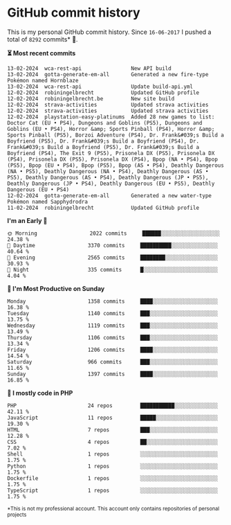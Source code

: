 # GitHub commit history
This is my personal GitHub commit history. Since <!--START_SECTION:first-commit-date-->`16-06-2017`<!--END_SECTION:first-commit-date--> I pushed a total of <!--START_SECTION:total-commit-count-->`8292`<!--END_SECTION:total-commit-count--> commits* 🎉.

<!--START_SECTION:most-recent-commits-->
**⏳ Most recent commits**
                                        
```text
13-02-2024  wca-rest-api                New API build
13-02-2024  gotta-generate-em-all       Generated a new fire-type Pokémon named Hornblaze
13-02-2024  wca-rest-api                Update build-api.yml
12-02-2024  robiningelbrecht            Updated GitHub profile
12-02-2024  robiningelbrecht.be         New site build
12-02-2024  strava-activities           Updated strava activities
12-02-2024  strava-activities           Updated strava activities
12-02-2024  playstation-easy-platinums  Added 28 new games to list: Doctor Cat (EU • PS4), Dungeons and Goblins (PS5), Dungeons and Goblins (EU • PS4), Horror &amp; Sports Pinball (PS4), Horror &amp; Sports Pinball (PS5), Borzoi Adventure (PS4), Dr. Frank&#039;s Build a Boyfriend (PS5), Dr. Frank&#039;s Build a Boyfriend (PS4), Dr. Frank&#039;s Build a Boyfriend (PS5), Dr. Frank&#039;s Build a Boyfriend (PS4), The Exit 9 (PS5), Prisonela DX (PS5), Prisonela DX (PS4), Prisonela DX (PS5), Prisonela DX (PS4), Bpop (NA • PS4), Bpop (PS5), Bpop (EU • PS4), Bpop (PS5), Bpop (AS • PS4), Deathly Dangerous (NA • PS5), Deathly Dangerous (NA • PS4), Deathly Dangerous (AS • PS5), Deathly Dangerous (AS • PS4), Deathly Dangerous (JP • PS5), Deathly Dangerous (JP • PS4), Deathly Dangerous (EU • PS5), Deathly Dangerous (EU • PS4)
12-02-2024  gotta-generate-em-all       Generated a new water-type Pokémon named Sapphydrodra
11-02-2024  robiningelbrecht            Updated GitHub profile
```
<!--END_SECTION:most-recent-commits-->  

<!--START_SECTION:commits-per-day-time-->
**I&#039;m an Early 🐤**

```text
🌞 Morning                 2022 commits     ██████░░░░░░░░░░░░░░░░░░░   24.38 %
🌆 Daytime                 3370 commits     ██████████░░░░░░░░░░░░░░░   40.64 %
🌃 Evening                 2565 commits     ████████░░░░░░░░░░░░░░░░░   30.93 %
🌙 Night                   335 commits      █░░░░░░░░░░░░░░░░░░░░░░░░   4.04 %
```
<!--END_SECTION:commits-per-day-time-->  

<!--START_SECTION:commits-per-weekday-->
**📅 I&#039;m Most Productive on Sunday**

```text
Monday                    1358 commits     ████░░░░░░░░░░░░░░░░░░░░░   16.38 %
Tuesday                   1140 commits     ███░░░░░░░░░░░░░░░░░░░░░░   13.75 %
Wednesday                 1119 commits     ███░░░░░░░░░░░░░░░░░░░░░░   13.49 %
Thursday                  1106 commits     ███░░░░░░░░░░░░░░░░░░░░░░   13.34 %
Friday                    1206 commits     ████░░░░░░░░░░░░░░░░░░░░░   14.54 %
Saturday                  966 commits      ███░░░░░░░░░░░░░░░░░░░░░░   11.65 %
Sunday                    1397 commits     ████░░░░░░░░░░░░░░░░░░░░░   16.85 %
```
<!--END_SECTION:commits-per-weekday-->  

<!--START_SECTION:repos-per-language-->
**💬 I mostly code in PHP**

```text
PHP                       24 repos         ███████████░░░░░░░░░░░░░░   42.11 %
JavaScript                11 repos         █████░░░░░░░░░░░░░░░░░░░░   19.30 %
HTML                      7 repos          ███░░░░░░░░░░░░░░░░░░░░░░   12.28 %
CSS                       4 repos          ██░░░░░░░░░░░░░░░░░░░░░░░   7.02 %
Shell                     1 repos          ░░░░░░░░░░░░░░░░░░░░░░░░░   1.75 %
Python                    1 repos          ░░░░░░░░░░░░░░░░░░░░░░░░░   1.75 %
Dockerfile                1 repos          ░░░░░░░░░░░░░░░░░░░░░░░░░   1.75 %
TypeScript                1 repos          ░░░░░░░░░░░░░░░░░░░░░░░░░   1.75 %
```
<!--END_SECTION:repos-per-language-->  

<sub>*This is not my professional account. This account only contains repositories of personal projects</sub>

